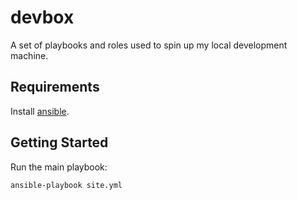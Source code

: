 # devbox

A set of playbooks and roles used to spin up my local development machine.

## Requirements

Install [ansible][ansible].

## Getting Started

Run the main playbook:

```
ansible-playbook site.yml
```

[ansible]: https://docs.ansible.com/ansible/latest/installation_guide/intro_installation.html

